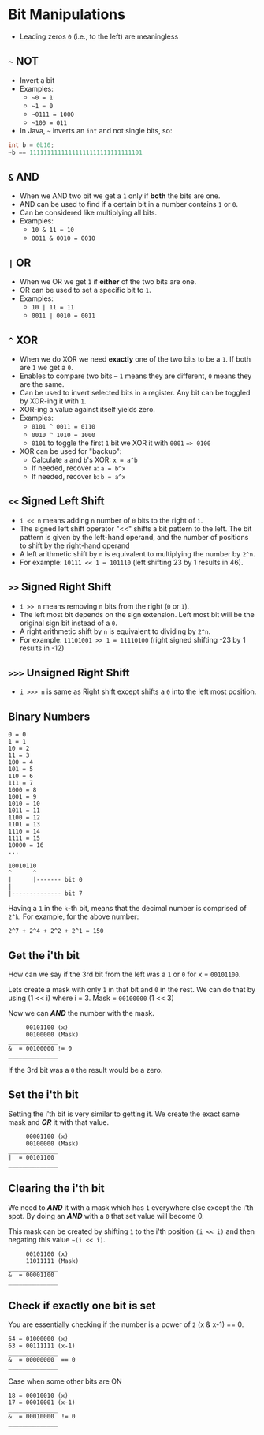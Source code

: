 # Bit Manipulations

- Leading zeros `0` (i.e., to the left) are meaningless

## `~` NOT

- Invert a bit
- Examples:
    - `~0 = 1`
    - `~1 = 0`
    - `~0111 = 1000`
    - `~100 = 011`
- In Java, `~` inverts an `int` and not single bits, so:

```java
int b = 0b10;
~b == 11111111111111111111111111111101
```

## `&` AND

- When we AND two bit we get a `1` only if **both** the bits are one.
- AND can be used to find if a certain bit in a number contains `1` or `0`.
- Can be considered like multiplying all bits.
- Examples:
    - `10 & 11 = 10`
    - `0011 & 0010 = 0010`

## `|` OR

- When we OR we get `1` if **either** of the two bits are one.
- OR can be used to set a specific bit to `1`.
- Examples:
    - `10 | 11 = 11`
    - `0011 | 0010 = 0011`

## `^` XOR

- When we do XOR we need **exactly** one of the two bits to be a `1`. If both are `1` we get a `0`.
- Enables to compare two bits – `1` means they are different, `0` means they are the same.
- Can be used to invert selected bits in a register. Any bit can be toggled by XOR-ing it with `1`.
- XOR-ing a value against itself yields zero.
- Examples:
    - `0101 ^ 0011 = 0110`
    - `0010 ^ 1010 = 1000`
    - `0101` to toggle the first `1` bit we XOR it with `0001` `=> 0100`   
- XOR can be used for "backup":
    - Calculate `a` and `b`'s XOR: `x = a^b`
    - If needed, recover `a`: `a = b^x`
    - If needed, recover `b`: `b = a^x`

## `<<` Signed Left Shift

- `i << n` means adding `n` number of `0` bits to the right of `i`.
- The signed left shift operator "<<" shifts a bit pattern to the left. The bit pattern is given by the left-hand operand, and the number of positions to shift by the right-hand operand
- A left arithmetic shift by `n` is equivalent to multiplying the number by `2^n`.
- For example: `10111 << 1 = 101110` (left shifting 23 by 1 results in 46).

## `>>` Signed Right Shift
- `i >> n` means removing `n` bits from the right (`0` or `1`).
- The left most bit depends on the sign extension. Left most bit will be the original sign bit instead of a `0`.
- A right arithmetic shift by `n` is equivalent to dividing by `2^n`.
- For example: `11101001 >> 1 = 11110100` (right signed shifting -23 by 1 results in -12)


## `>>>` Unsigned Right Shift
- `i >>> n` is same as Right shift except shifts a `0` into the left most position.

## Binary Numbers

```
0 = 0
1 = 1
10 = 2
11 = 3
100 = 4
101 = 5
110 = 6
111 = 7
1000 = 8
1001 = 9
1010 = 10
1011 = 11
1100 = 12
1101 = 13
1110 = 14
1111 = 15
10000 = 16
...
```

```
10010110
^      ^
|      |------- bit 0
|
|-------------- bit 7
```

Having a `1` in the `k`-th bit, means that the decimal number is comprised of `2^k`. For example, for the above number:

```
2^7 + 2^4 + 2^2 + 2^1 = 150
```

## Get the i'th bit
How can we say if the 3rd bit from the left was a `1` or `0` for x = ```00101100```.

Lets create a mask with only `1` in that bit and `0` in the rest. We can do that by using (1 << i) where i = 3.
Mask = ```00100000``` (1 << 3)

Now we can ***AND*** the number with the mask.
```
     00101100 (x)
     00100000 (Mask)
______________
&  = 00100000 != 0
______________
```
If the 3rd bit was a `0` the result would be a zero.

## Set the i'th bit
Setting the i'th bit is very similar to getting it. We create the exact same mask and ***OR*** it with that value.
```
     00001100 (x)
     00100000 (Mask)
______________
|  = 00101100
______________
```

## Clearing the i'th bit
We need to ***AND*** it with a mask which has `1` everywhere else except the i'th spot. By doing an ***AND*** with a `0` that set value will become 0.

This mask can be created by shifting `1` to the i'th position ```(i << i)``` and then negating this value ```~(i << i)```.
```
     00101100 (x)
     11011111 (Mask)
______________
&  = 00001100
______________
```

## Check if exactly one bit is set
You are essentially checking if the number is a power of `2` (x & x-1) == 0.

```
64 = 01000000 (x)
63 = 00111111 (x-1)
______________
&  = 00000000  == 0
______________
```
Case when some other bits are ON

```
18 = 00010010 (x)
17 = 00010001 (x-1)
______________
&  = 00010000  != 0
______________ 
```
